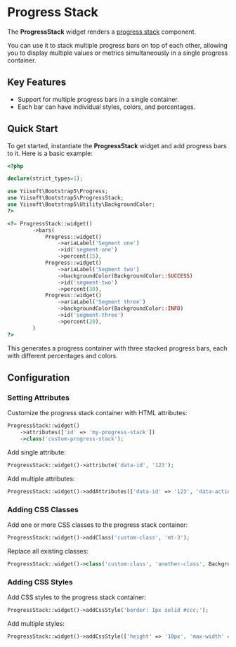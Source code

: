 # Progress Stack

The **ProgressStack** widget renders a [progress stack](https://getbootstrap.com/docs/5.3/components/progress/#multiple-bars) component.

You can use it to stack multiple progress bars on top of each other, allowing you to display multiple values or metrics
simultaneously in a single progress container.

## Key Features
- Support for multiple progress bars in a single container.
- Each bar can have individual styles, colors, and percentages.

## Quick Start
To get started, instantiate the **ProgressStack** widget and add progress bars to it. Here is a basic example:

```php
<?php

declare(strict_types=1);

use Yiisoft\Bootstrap5\Progress;
use Yiisoft\Bootstrap5\ProgressStack;
use Yiisoft\Bootstrap5\Utility\BackgroundColor;
?>

<?= ProgressStack::widget()
        ->bars(
            Progress::widget()
                ->ariaLabel('Segment one')
                ->id('segment-one')
                ->percent(15),
            Progress::widget()
                ->ariaLabel('Segment two')
                ->backgroundColor(BackgroundColor::SUCCESS)
                ->id('segment-two')
                ->percent(30),
            Progress::widget()
                ->ariaLabel('Segment three')
                ->backgroundColor(BackgroundColor::INFO)
                ->id('segment-three')
                ->percent(20),
        )
?>
```

This generates a progress container with three stacked progress bars, each with different percentages and colors.

## Configuration

### Setting Attributes
Customize the progress stack container with HTML attributes:

```php
ProgressStack::widget()
    ->attributes(['id' => 'my-progress-stack'])
    ->class('custom-progress-stack');
```

Add single attribute:

```php
ProgressStack::widget()->attribute('data-id', '123');
```

Add multiple attributes:

```php
ProgressStack::widget()->addAttributes(['data-id' => '123', 'data-action' => 'track']);
```

### Adding CSS Classes
Add one or more CSS classes to the progress stack container:

```php
ProgressStack::widget()->addClass('custom-class', 'mt-3');
```

Replace all existing classes:

```php
ProgressStack::widget()->class('custom-class', 'another-class', BackgroundColor::PRIMARY);
```

### Adding CSS Styles
Add CSS styles to the progress stack container:

```php
ProgressStack::widget()->addCssStyle('border: 1px solid #ccc;');
```

Add multiple styles:

```php
ProgressStack::widget()->addCssStyle(['height' => '10px', 'max-width' => '500px']);
```
